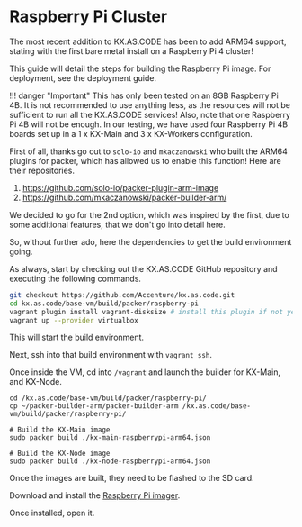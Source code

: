 # Raspberry Pi Cluster

The most recent addition to KX.AS.CODE has been to add ARM64 support, stating with the first bare metal install on a Raspberry Pi 4 cluster!

This guide will detail the steps for building the Raspberry Pi image. For deployment, see the deployment guide.

!!! danger "Important"
    This has only been tested on an 8GB Raspberry Pi 4B. It is not recommended to use anything less, as the resources will not be sufficient to run all the KX.AS.CODE services! Also, note that one Raspberry Pi 4B will not be enough. In our testing, we have used four Raspberry Pi 4B boards set up in a 1 x KX-Main and 3 x KX-Workers configuration.


First of all, thanks go out to `solo-io` and `mkaczanowski` who built the ARM64 plugins for packer, which has allowed us to enable this function! Here are their repositories.

1. https://github.com/solo-io/packer-plugin-arm-image
2. https://github.com/mkaczanowski/packer-builder-arm/

We decided to go for the 2nd option, which was inspired by the first, due to some additional features, that we don't go into detail here.

So, without further ado, here the dependencies to get the build environment going.

As always, start by checking out the KX.AS.CODE GitHub repository and executing the following commands.

```bash
git checkout https://github.com/Accenture/kx.as.code.git
cd kx.as.code/base-vm/build/packer/raspberry-pi
vagrant plugin install vagrant-disksize # install this plugin if not yet available
vagrant up --provider virtualbox
```

This will start the build environment.

Next, ssh into that build environment with `vagrant ssh`.

Once inside the VM, cd into `/vagrant` and launch the builder for KX-Main, and KX-Node.

```
cd /kx.as.code/base-vm/build/packer/raspberry-pi/
cp ~/packer-builder-arm/packer-builder-arm /kx.as.code/base-vm/build/packer/raspberry-pi/

# Build the KX-Main image
sudo packer build ./kx-main-raspberrypi-arm64.json

# Build the KX-Node image
sudo packer build ./kx-node-raspberrypi-arm64.json
```

Once the images are built, they need to be flashed to the SD card.

Download and install the [Raspberry Pi imager](https://www.raspberrypi.com/news/raspberry-pi-imager-imaging-utility/).

Once installed, open it.
